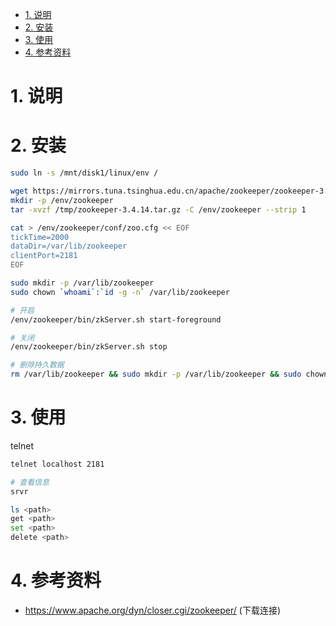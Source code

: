 
<!-- TOC -->

- [1. 说明](#1-说明)
- [2. 安装](#2-安装)
- [3. 使用](#3-使用)
- [4. 参考资料](#4-参考资料)

<!-- /TOC -->

# 1. 说明

# 2. 安装

```bash
sudo ln -s /mnt/disk1/linux/env /

wget https://mirrors.tuna.tsinghua.edu.cn/apache/zookeeper/zookeeper-3.4.14/zookeeper-3.4.14.tar.gz -O /tmp/zookeeper-3.4.14.tar.gz
mkdir -p /env/zookeeper
tar -xvzf /tmp/zookeeper-3.4.14.tar.gz -C /env/zookeeper --strip 1

cat > /env/zookeeper/conf/zoo.cfg << EOF
tickTime=2000
dataDir=/var/lib/zookeeper
clientPort=2181
EOF

sudo mkdir -p /var/lib/zookeeper
sudo chown `whoami`:`id -g -n` /var/lib/zookeeper

# 开启
/env/zookeeper/bin/zkServer.sh start-foreground

# 关闭
/env/zookeeper/bin/zkServer.sh stop

# 删除持久数据
rm /var/lib/zookeeper && sudo mkdir -p /var/lib/zookeeper && sudo chown `whoami`:`id -g -n` /var/lib/zookeeper

```

# 3. 使用

telnet
```bash
telnet localhost 2181

# 查看信息
srvr

ls <path>
get <path>
set <path>
delete <path>
```

# 4. 参考资料

* https://www.apache.org/dyn/closer.cgi/zookeeper/ (下载连接)
